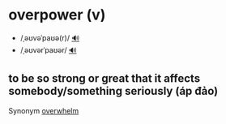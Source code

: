 # overpower (v)

- /ˌəʊvəˈpaʊə(r)/ [🔊](https://www.oxfordlearnersdictionaries.com/media/english/uk_pron/o/ove/overp/overpower__gb_1.mp3)
- /ˌəʊvərˈpaʊər/ [🔊](https://www.oxfordlearnersdictionaries.com/media/english/us_pron/o/ove/overp/overpower__us_1.mp3)

## to be so strong or great that it affects somebody/something seriously (áp đảo)

Synonym [overwhelm](overwhelm-v.md#to-defeat-somebody-completely-áp-đảo)


